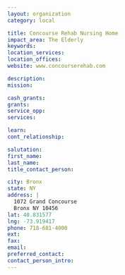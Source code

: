 ```yaml
---
layout: organization
category: local

title: Concourse Rehab Nursing Home
impact_area: The Elderly
keywords: 
location_services: 
location_offices: 
website: www.concourserehab.com

description: 
mission: 

cash_grants: 
grants: 
service_opp: 
services: 

learn: 
cont_relationship: 

salutation: 
first_name: 
last_name: 
title_contact_person: 

city: Bronx
state: NY
address: |
  1072 Grand Concourse    
  Bronx NY 10456
lat: 40.831577
lng: -73.919417
phone: 718-681-4000
ext: 
fax: 
email: 
preferred_contact: 
contact_person_intro: 
---
```


